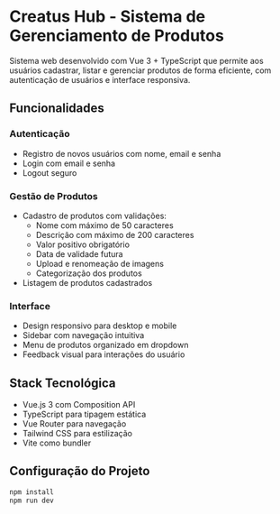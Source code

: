 # Creatus Hub - Sistema de Gerenciamento de Produtos

Sistema web desenvolvido com Vue 3 + TypeScript que permite aos usuários cadastrar, listar e gerenciar produtos de forma eficiente, com autenticação de usuários e interface responsiva.

## Funcionalidades

### Autenticação
- Registro de novos usuários com nome, email e senha
- Login com email e senha
- Logout seguro

### Gestão de Produtos
- Cadastro de produtos com validações:
  - Nome com máximo de 50 caracteres
  - Descrição com máximo de 200 caracteres
  - Valor positivo obrigatório
  - Data de validade futura
  - Upload e renomeação de imagens
  - Categorização dos produtos
- Listagem de produtos cadastrados

### Interface
- Design responsivo para desktop e mobile
- Sidebar com navegação intuitiva
- Menu de produtos organizado em dropdown
- Feedback visual para interações do usuário

## Stack Tecnológica
- Vue.js 3 com Composition API
- TypeScript para tipagem estática
- Vue Router para navegação
- Tailwind CSS para estilização
- Vite como bundler

## Configuração do Projeto

```sh
npm install
npm run dev
```